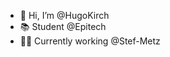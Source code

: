 - 👋 Hi, I’m @HugoKirch
- 📚 Student @Epitech
- 👨‍💻 Currently working @Stef-Metz

<!---
HugoKirch/HugoKirch is a ✨ special ✨ repository because its `README.md` (this file) appears on your GitHub profile.
You can click the Preview link to take a look at your changes.
--->
